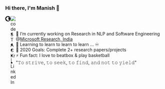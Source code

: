### Hi there, I'm Manish 👋

[<img align="left" alt="manishshettym.github.io" width="17px" src="https://raw.githubusercontent.com/iconic/open-iconic/master/svg/globe.svg" />][website]
[<img align="left" alt="codeSTACKr | LinkedIn" width="17px" src="https://cdn.jsdelivr.net/npm/simple-icons@v3/icons/linkedin.svg" />][linkedin]

<br />
<br />

- 🔭 I’m currently working on Research in NLP and Software Engineering @[Microsoft Research, India](https://www.microsoft.com/en-us/research/lab/microsoft-research-india/)
- 🌱 Learning to learn to learn to learn ... ♾️
- 🥅 2020 Goals: Complete 2+ research papers/projects
- ⚡ Fun fact: I love to beatbox & play basketball
- "𝚃𝚘 𝚜𝚝𝚛𝚒𝚟𝚎, 𝚝𝚘 𝚜𝚎𝚎𝚔, 𝚝𝚘 𝚏𝚒𝚗𝚍, 𝚊𝚗𝚍 𝚗𝚘𝚝 𝚝𝚘 𝚢𝚒𝚎𝚕𝚍"

<!-- <img align="left" style="display:flex; max-width:100%" src="https://github-readme-stats.vercel.app/api?username=ManishShettyM&hide_title=true&show_icons=true&hide=contribs&include_all_commits=true" alt="Manish's github stats" /> -->

<!-- <img align="right" style="display:flex" src="https://github-readme-stats.vercel.app/api/top-langs/?username=ManishShettyM" /> -->

[website]: https://manishshettym.github.io
[linkedin]: https://linkedin.com/in/manishshettym

